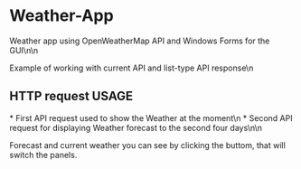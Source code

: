 <h1>Weather-App</h1>
Weather app using OpenWeatherMap API and Windows Forms for the GUI\n\n

Example of working with current API and list-type API response\n

<h2>HTTP request USAGE</h2>
* First API request used to show the Weather at the moment\n
* Second API request for displaying Weather forecast to the second four days\n\n

Forecast and current weather you can see by clicking the buttom, that will switch the panels. 
